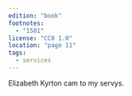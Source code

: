 ```yaml
---
edition: "book"
footnotes:
  - "1581"
license: "CC0 1.0"
location: "page 11"
tags:
  - services
---
```

Elizabeth Kyrton cam to my servys.
